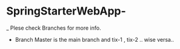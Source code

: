 # SpringStarterWebApp-
_ Plese check Branches for more info. 
- Branch Master is the main branch and tix-1 , tix-2 .. wise versa.. 
